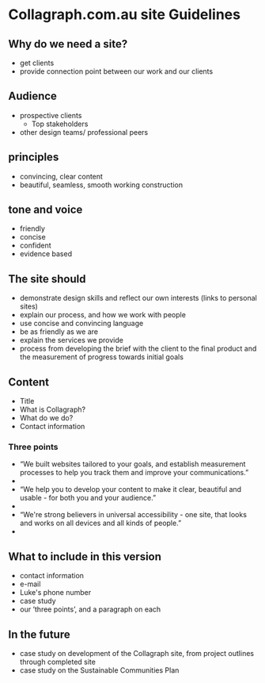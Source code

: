 # Collagraph.com.au site Guidelines

## Why do we need a site?

- get clients
- provide connection point between our work and our clients

## Audience

+	prospective clients
	+ Top stakeholders
+	other design teams/ professional peers

## principles 

+	convincing, clear content
+	beautiful, seamless, smooth working construction

## tone and voice

+	friendly
+	concise
+	confident
+	evidence based

## The site should

- demonstrate design skills and reflect our own interests (links to personal sites)
- explain our process, and how we work with people
- use concise and convincing language
- be as friendly as we are
- explain the services we provide
 - process from developing the brief with the client to the final product and the measurement of progress towards initial goals

## Content

+ Title
+ What is Collagraph?
+ What do we do?
+ Contact information 

### Three points

- “We built websites tailored to your goals, and establish measurement processes to help you track them and improve your communications.”
 - 
- “We help you to develop your content to make it clear, beautiful and usable - for both you and your audience.”
 - 
- “We're strong believers in universal accessibility - one site, that looks and works on all devices and all kinds of people.”
 - 

## What to include in this version

- contact information
 - e-mail
 - Luke's phone number
- case study
- our ’three points’, and a paragraph on each

## In the future
- case study on development of the Collagraph site, from project outlines through completed site
- case study on the Sustainable Communities Plan